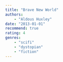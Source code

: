 ```yaml
---
title: "Brave New World"
authors: 
    - "Aldous Huxley"
date: "2013-01-01"
recommend: true
rating: 4
genres:
    - "scifi"
    - "dystopian"
    - "fiction"
---
```


